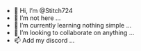 - 👋 Hi, I’m @Stitch724
- 👀 I’m not here ...
- 🌱 I’m currently learning nothing simple ...
- 💞️ I’m looking to collaborate on anything ...
- 📫 Add my discord  ...

<!---
Stitch724/Stitch724 is a ✨ special ✨ repository because its `README.md` (this file) appears on your GitHub profile.
You can click the Preview link to take a look at your changes.
--->
